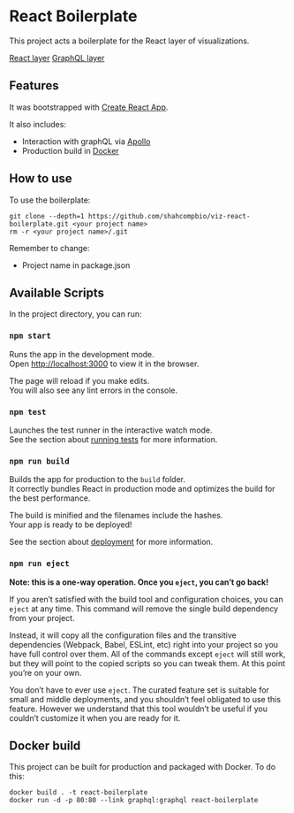 # React Boilerplate

This project acts a boilerplate for the React layer of visualizations.

[React layer](https://github.com/shahcompbio/viz-react-boilerplate)
[GraphQL layer](https://github.com/shahcompbio/viz-graphql-boilerplate)

## Features

It was bootstrapped with [Create React App](https://github.com/facebook/create-react-app).

It also includes:

- Interaction with graphQL via [Apollo](https://www.apollographql.com/)
- Production build in [Docker](https://www.docker.com/)

## How to use

To use the boilerplate:

```
git clone --depth=1 https://github.com/shahcompbio/viz-react-boilerplate.git <your project name>
rm -r <your project name>/.git
```

Remember to change:

- Project name in package.json

## Available Scripts

In the project directory, you can run:

### `npm start`

Runs the app in the development mode.<br>
Open [http://localhost:3000](http://localhost:3000) to view it in the browser.

The page will reload if you make edits.<br>
You will also see any lint errors in the console.

### `npm test`

Launches the test runner in the interactive watch mode.<br>
See the section about [running tests](https://facebook.github.io/create-react-app/docs/running-tests) for more information.

### `npm run build`

Builds the app for production to the `build` folder.<br>
It correctly bundles React in production mode and optimizes the build for the best performance.

The build is minified and the filenames include the hashes.<br>
Your app is ready to be deployed!

See the section about [deployment](https://facebook.github.io/create-react-app/docs/deployment) for more information.

### `npm run eject`

**Note: this is a one-way operation. Once you `eject`, you can’t go back!**

If you aren’t satisfied with the build tool and configuration choices, you can `eject` at any time. This command will remove the single build dependency from your project.

Instead, it will copy all the configuration files and the transitive dependencies (Webpack, Babel, ESLint, etc) right into your project so you have full control over them. All of the commands except `eject` will still work, but they will point to the copied scripts so you can tweak them. At this point you’re on your own.

You don’t have to ever use `eject`. The curated feature set is suitable for small and middle deployments, and you shouldn’t feel obligated to use this feature. However we understand that this tool wouldn’t be useful if you couldn’t customize it when you are ready for it.

## Docker build

This project can be built for production and packaged with Docker. To do this:

```
docker build . -t react-boilerplate
docker run -d -p 80:80 --link graphql:graphql react-boilerplate
```
